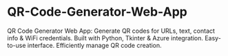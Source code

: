 # QR-Code-Generator-Web-App
QR Code Generator Web App: Generate QR codes for URLs, text, contact info &amp; WiFi credentials. Built with Python, Tkinter &amp; Azure integration. Easy-to-use interface. Efficiently manage QR code creation.
